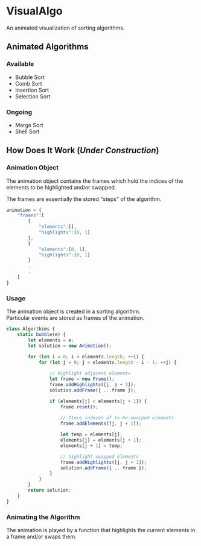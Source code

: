 # VisualAlgo

An animated visualization of sorting algorithms.

<h2>Animated Algorithms</h2>
<h3>Available</h3>
<ul>
<li>Bubble Sort</li>
<li>Comb Sort</li>
<li>Insertion Sort</li>
<li>Selection Sort</li>
</ul>

<h3>Ongoing</h3>
<ul>
<li>Merge Sort</li>
<li>Shell Sort</li>
</ul>

<h2>How Does It Work (<i>Under Construction</i>)</h2>

<h3>Animation Object</h3>
<p>The animation object contains the frames which hold the indices of the elements to be highlighted and/or swapped.</p>
<p>The frames are essentially the stored "steps" of the algorithm.</p>

```javascript
animation = {
    "frames":[
        {
            "elements":[],
            "highlights":[0, 1]
        },
        {
            "elements":[0, 1],
            "highlights":[0, 1]
        }
        .
        .
    ]
}
```
<h3>Usage</h3>
<p>The animation object is created in a sorting algorithm. <br> Particular events are stored as frames of the animation.</p>

```javascript
class Algorthims {
    static bubble(e) {
        let elements = e;
        let solution = new Animation();

        for (let i = 0; i < elements.length; ++i) {
            for (let j = 0; j < elements.length - i - 1; ++j) {
            
                // highlight adjacent elements
                let frame = new Frame();
                frame.addHighlights([j, j + 1]);
                solution.addFrame({ ...frame });

                if (elements[j] < elements[j + 1]) {
                    frame.reset();
                    
                    // Store indeces of to-be-swapped elements
                    frame.addElements([j, j + 1]);

                    let temp = elements[j];
                    elements[j] = elements[j + 1];
                    elements[j + 1] = temp;

                    // highlight swapped elements
                    frame.addHighlights([j, j + 1]);
                    solution.addFrame({ ...frame });
                }
            }
        }
        return solution;
    }
}
```
<h3>Animating the Algorithm</h3>
<p>The animation is played by a function that highlights the current elements in a frame and/or swaps them.</p>
